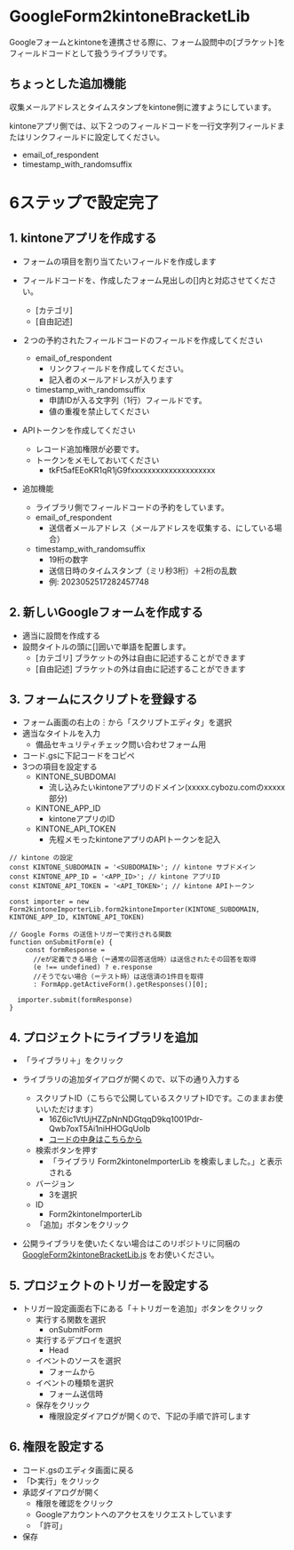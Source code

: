 # GoogleForm2kintoneBracketLib

Googleフォームとkintoneを連携させる際に、フォーム設問中の[ブラケット]をフィールドコードとして扱うライブラリです。

## ちょっとした追加機能

収集メールアドレスとタイムスタンプをkintone側に渡すようにしています。

kintoneアプリ側では、以下２つのフィールドコードを一行文字列フィールドまたはリンクフィールドに設定してください。

- email_of_respondent
- timestamp_with_randomsuffix

# 6ステップで設定完了

## 1. kintoneアプリを作成する
- フォームの項目を割り当てたいフィールドを作成します
- フィールドコードを、作成したフォーム見出しの[]内と対応させてください。
    - [カテゴリ]
    - [自由記述]
- ２つの予約されたフィールドコードのフィールドを作成してください
    - email_of_respondent
        - リンクフィールドを作成してください。
        - 記入者のメールアドレスが入ります
    - timestamp_with_randomsuffix
        - 申請IDが入る文字列（1行）フィールドです。
        - 値の重複を禁止してください
- APIトークンを作成してください
    - レコード追加権限が必要です。
    - トークンをメモしておいてください
        - tkFt5afEEoKR1qR1jG9fxxxxxxxxxxxxxxxxxxxx

- 追加機能
    - ライブラリ側でフィールドコードの予約をしています。
    - email_of_respondent
        - 送信者メールアドレス（メールアドレスを収集する、にしている場合）
    - timestamp_with_randomsuffix
        - 19桁の数字
        - 送信日時のタイムスタンプ（ミリ秒3桁）＋2桁の乱数
        - 例: 2023052517282457748


## 2. 新しいGoogleフォームを作成する

- 適当に設問を作成する
- 設問タイトルの頭に[]囲いで単語を配置します。
    - [カテゴリ] ブラケットの外は自由に記述することができます
    - [自由記述] ブラケットの外は自由に記述することができます

## 3. フォームにスクリプトを登録する
- フォーム画面の右上の︙から「スクリプトエディタ」を選択
- 適当なタイトルを入力
    - 備品セキュリティチェック問い合わせフォーム用
- コード.gsに下記コードをコピペ
- 3つの項目を設定する
    - KINTONE_SUBDOMAI
        - 流し込みたいkintoneアプリのドメイン(xxxxx.cybozu.comのxxxxx部分)
    - KINTONE_APP_ID
        - kintoneアプリのID
    - KINTONE_API_TOKEN
        - 先程メモったkintoneアプリのAPIトークンを記入

```javascript: コード.gs
// kintone の設定
const KINTONE_SUBDOMAIN = '<SUBDOMAIN>'; // kintone サブドメイン
const KINTONE_APP_ID = '<APP_ID>'; // kintone アプリID
const KINTONE_API_TOKEN = '<API_TOKEN>'; // kintone APIトークン

const importer = new Form2kintoneImporterLib.form2kintoneImporter(KINTONE_SUBDOMAIN, KINTONE_APP_ID, KINTONE_API_TOKEN)

// Google Forms の送信トリガーで実行される関数
function onSubmitForm(e) {
    const formResponse = 
      //eが定義できる場合（＝通常の回答送信時）は送信されたその回答を取得
      (e !== undefined) ? e.response 
      //そうでない場合（＝テスト時）は送信済の1件目を取得
      : FormApp.getActiveForm().getResponses()[0]; 

  importer.submit(formResponse)
}
```

## 4. プロジェクトにライブラリを追加

- 「ライブラリ＋」をクリック
- ライブラリの追加ダイアログが開くので、以下の通り入力する
    - スクリプトID（こちらで公開しているスクリプトIDです。このままお使いいただけます）
        - 16Z6ic1VtUjHZZpNnNDGtqqD9kq1001Pdr-Qwb7oxT5Ai1niHHOGqUoIb
        - [コードの中身はこちらから]()
    - 検索ボタンを押す
        - 「ライブラリ Form2kintoneImporterLib を検索しました。」と表示される
    - バージョン
        - 3を選択
    - ID
        - Form2kintoneImporterLib
    - 「追加」ボタンをクリック

- 公開ライブラリを使いたくない場合はこのリポジトリに同梱の [GoogleForm2kintoneBracketLib.js](./src/GoogleForm2kintoneBracketLib.js) をお使いください。

## 5. プロジェクトのトリガーを設定する
- トリガー設定画面右下にある「＋トリガーを追加」ボタンをクリック
    - 実行する関数を選択
        - onSubmitForm
    - 実行するデプロイを選択
        - Head
    - イベントのソースを選択
        - フォームから
    - イベントの種類を選択
        - フォーム送信時
    - 保存をクリック
        - 権限設定ダイアログが開くので、下記の手順で許可します

## 6. 権限を設定する
- コード.gsのエディタ画面に戻る
- 「▷実行」をクリック
- 承認ダイアログが開く
    - 権限を確認をクリック
    - Googleアカウントへのアクセスをリクエストしています
    - 「許可」
- 保存



